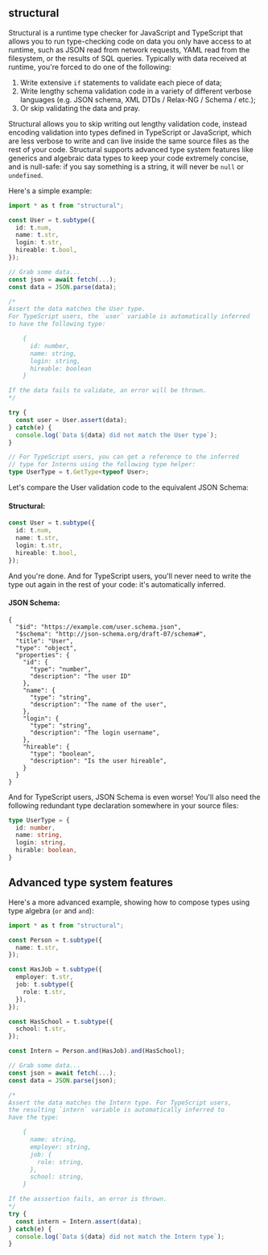 ## structural

Structural is a runtime type checker for JavaScript and TypeScript that allows
you to run type-checking code on data you only have access to at runtime, such
as JSON read from network requests, YAML read from the filesystem, or the
results of SQL queries. Typically with data received at runtime, you're forced
to do one of the following:

1. Write extensive `if` statements to validate each piece of data;
2. Write lengthy schema validation code in a variety of different verbose
   languages (e.g. JSON schema, XML DTDs / Relax-NG / Schema / etc.);
3. Or skip validating the data and pray.

Structural allows you to skip writing out lengthy validation code, instead
encoding validation into types defined in TypeScript or JavaScript, which are
less verbose to write and can live inside the same source files as the rest of
your code. Structural supports advanced type system features like generics and
algebraic data types to keep your code extremely concise, and is null-safe: if
you say something is a string, it will never be `null` or `undefined`.

Here's a simple example:

```typescript
import * as t from "structural";

const User = t.subtype({
  id: t.num,
  name: t.str,
  login: t.str,
  hireable: t.bool,
});

// Grab some data...
const json = await fetch(...);
const data = JSON.parse(data);

/*
Assert the data matches the User type.
For TypeScript users, the `user` variable is automatically inferred
to have the following type:

    {
      id: number,
      name: string,
      login: string,
      hireable: boolean
    }

If the data fails to validate, an error will be thrown.
*/

try {
  const user = User.assert(data);
} catch(e) {
  console.log(`Data ${data} did not match the User type`);
}

// For TypeScript users, you can get a reference to the inferred
// type for Interns using the following type helper:
type UserType = t.GetType<typeof User>;
```

Let's compare the User validation code to the equivalent JSON Schema:

#### Structural:
```typescript
const User = t.subtype({
  id: t.num,
  name: t.str,
  login: t.str,
  hireable: t.bool,
});
```

And you're done. And for TypeScript users, you'll never need to write the type
out again in the rest of your code: it's automatically inferred.

#### JSON Schema:
```
{
  "$id": "https://example.com/user.schema.json",
  "$schema": "http://json-schema.org/draft-07/schema#",
  "title": "User",
  "type": "object",
  "properties": {
    "id": {
      "type": "number",
      "description": "The user ID"
    },
    "name": {
      "type": "string",
      "description": "The name of the user",
    },
    "login": {
      "type": "string",
      "description": "The login username",
    },
    "hireable": {
      "type": "boolean",
      "description": "Is the user hireable",
    }
  }
}
```

And for TypeScript users, JSON Schema is even worse! You'll also need the
following redundant type declaration somewhere in your source files:

```typescript
type UserType = {
  id: number,
  name: string,
  login: string,
  hirable: boolean,
}
```

## Advanced type system features

Here's a more advanced example, showing how to compose types using type algebra
(`or` and `and`):

```typescript
import * as t from "structural";

const Person = t.subtype({
  name: t.str,
});

const HasJob = t.subtype({
  employer: t.str,
  job: t.subtype({
    role: t.str,
  }),
});

const HasSchool = t.subtype({
  school: t.str,
});

const Intern = Person.and(HasJob).and(HasSchool);

// Grab some data...
const json = await fetch(...);
const data = JSON.parse(json);

/*
Assert the data matches the Intern type. For TypeScript users,
the resulting `intern` variable is automatically inferred to
have the type:

    {
      name: string,
      employer: string,
      job: {
        role: string,
      },
      school: string,
    }

If the asssertion fails, an error is thrown.
*/
try {
  const intern = Intern.assert(data);
} catch(e) {
  console.log(`Data ${data} did not match the Intern type`);
}
```
